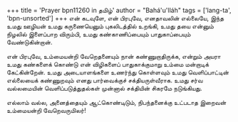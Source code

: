 +++
title = 'Prayer bpn11260 in தமிழ்'
author = "Bahá'u'lláh"
tags = ['lang-ta', 'bpn-unsorted']
+++
என் கடவுளே, என் பிரபுவே, எனதாவலின் எல்லையே, இந்த உமது ஊழியன் உமது கருணையெனும் புகலிடத்தில் உறங்கி, உமது தயை என்னும் நிழலில் இளைப்பாற விரும்பி,  உமது  கண்காணிப்பையும்  பாதுகாப்பையும் வேண்டுகின்றான்.

என் பிரபுவே, உம்மையன்றி வேறெதனையும் நான் கண்ணுறாதிருக்க, என்றும் அயரா உமது கண்களைக் கொண்டு என் விழிகளைப் பாதுகாக்குமாறு உம்மை மன்றாடிக் கேட்கின்றேன். உமது அடையாளங்களை உணர்ந்து கொள்ளவும் உமது வெளிப்பாட்டின் எல்லையைக் கண்ணுறவும் எனது பார்வைக்குச் சக்தியருள்வீராக. உமது சர்வ வல்லமையின் வெளிப்படுத்துதல்கள் முன்னால் சக்தியின் சிகரமே நடுங்கியது.

எல்லாம் வல்ல, அனைத்தையும் ஆட்கொண்டிடும், நிபந்தனைக்கு  உட்படாத  இறைவன்  உம்மையன்றி வேறெவருமிலர்!
